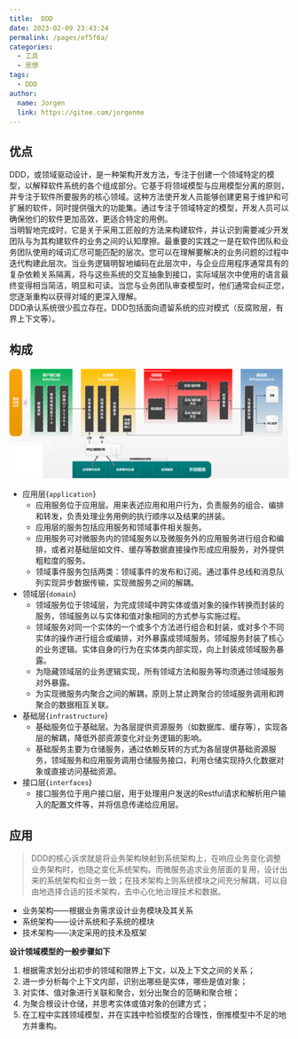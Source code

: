 ```yaml
---
title:  DDD
date: 2023-02-09 23:43:24
permalink: /pages/ef5f6a/
categories:
  - 工具
  - 思想
tags:
  - DDD 
author: 
  name: Jorgen
  link: https://gitee.com/jorgenme
---
```


## 优点 
DDD，或领域驱动设计，是一种架构开发方法，专注于创建一个领域特定的模型，以解释软件系统的各个组成部分。它基于将领域模型与应用模型分离的原则，并专注于软件所要服务的核心领域。这种方法使开发人员能够创建更易于维护和可扩展的软件，同时提供强大的功能集。通过专注于领域特定的模型，开发人员可以确保他们的软件更加高效，更适合特定的用例。<br/>
当明智地完成时，它是关于采用工匠般的方法来构建软件，并认识到需要减少开发团队与为其构建软件的业务之间的认知摩擦。最重要的实践之一是在软件团队和业务团队使用的域词汇尽可能匹配的层次。您可以在理解要解决的业务问题的过程中迭代构建此层次。当业务逻辑明智地编码在此层次中，与企业应用程序通常具有的复杂依赖关系隔离，将与这些系统的交互抽象到接口，实际域层次中使用的语言最终变得相当简洁，明显和可读。当您与业务团队审查模型时，他们通常会纠正您，您逐渐重构以获得对域的更深入理解。<br/>
DDD承认系统很少孤立存在。DDD包括面向遗留系统的应对模式（反腐败层，有界上下文等）。

## 构成

![构成](/tool/00/1.png)
- 应用层{`application`}
    - 应用服务位于应用层。用来表述应用和用户行为，负责服务的组合、编排和转发，负责处理业务用例的执行顺序以及结果的拼装。
    - 应用层的服务包括应用服务和领域事件相关服务。
    - 应用服务可对微服务内的领域服务以及微服务外的应用服务进行组合和编排，或者对基础层如文件、缓存等数据直接操作形成应用服务，对外提供粗粒度的服务。
    - 领域事件服务包括两类：领域事件的发布和订阅。通过事件总线和消息队列实现异步数据传输，实现微服务之间的解耦。
- 领域层{`domain`}
    - 领域服务位于领域层，为完成领域中跨实体或值对象的操作转换而封装的服务，领域服务以与实体和值对象相同的方式参与实施过程。
    - 领域服务对同一个实体的一个或多个方法进行组合和封装，或对多个不同实体的操作进行组合或编排，对外暴露成领域服务。领域服务封装了核心的业务逻辑。实体自身的行为在实体类内部实现，向上封装成领域服务暴露。
    - 为隐藏领域层的业务逻辑实现，所有领域方法和服务等均须通过领域服务对外暴露。
    - 为实现微服务内聚合之间的解耦，原则上禁止跨聚合的领域服务调用和跨聚合的数据相互关联。
- 基础层{`infrastructure`}
    - 基础服务位于基础层。为各层提供资源服务（如数据库、缓存等），实现各层的解耦，降低外部资源变化对业务逻辑的影响。
    - 基础服务主要为仓储服务，通过依赖反转的方式为各层提供基础资源服务，领域服务和应用服务调用仓储服务接口，利用仓储实现持久化数据对象或直接访问基础资源。
- 接口层{`interfaces`}
    - 接口服务位于用户接口层，用于处理用户发送的Restful请求和解析用户输入的配置文件等，并将信息传递给应用层。

## 应用
> DDD的核心诉求就是将业务架构映射到系统架构上，在响应业务变化调整业务架构时，也随之变化系统架构。而微服务追求业务层面的复用，设计出来的系统架构和业务一致；在技术架构上则系统模块之间充分解耦，可以自由地选择合适的技术架构，去中心化地治理技术和数据。
- 业务架构——根据业务需求设计业务模块及其关系
- 系统架构——设计系统和子系统的模块
- 技术架构——决定采用的技术及框架

**设计领域模型的一般步骤如下**
1. 根据需求划分出初步的领域和限界上下文，以及上下文之间的关系；
2. 进一步分析每个上下文内部，识别出哪些是实体，哪些是值对象；
3. 对实体、值对象进行关联和聚合，划分出聚合的范畴和聚合根；
4. 为聚合根设计仓储，并思考实体或值对象的创建方式；
5. 在工程中实践领域模型，并在实践中检验模型的合理性，倒推模型中不足的地方并重构。